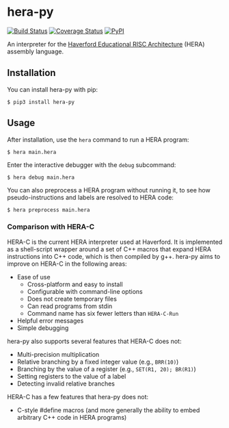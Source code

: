 # hera-py

[![Build Status](https://travis-ci.com/iafisher/hera-py.png)](https://travis-ci.com/iafisher/hera-py)
[![Coverage Status](https://coveralls.io/repos/github/iafisher/hera-py/badge.svg?branch=master)](https://coveralls.io/github/iafisher/hera-py?branch=master)
[![PyPI](https://img.shields.io/pypi/v/hera-py.svg?label=version)](https://pypi.org/project/hera-py/)

An interpreter for the [Haverford Educational RISC Architecture](https://www.haverford.edu/computer-science/resources/hera) (HERA) assembly language.

## Installation
You can install hera-py with pip:

```
$ pip3 install hera-py
```

## Usage
After installation, use the `hera` command to run a HERA program:

```
$ hera main.hera
```

Enter the interactive debugger with the `debug` subcommand:

```
$ hera debug main.hera
```

You can also preprocess a HERA program without running it, to see how pseudo-instructions and labels are resolved to HERA code:

```
$ hera preprocess main.hera
```

### Comparison with HERA-C
HERA-C is the current HERA interpreter used at Haverford. It is implemented as a shell-script wrapper around a set of C++ macros that expand HERA instructions into C++ code, which is then compiled by g++. hera-py aims to improve on HERA-C in the following areas:
  - Ease of use
    - Cross-platform and easy to install
    - Configurable with command-line options
    - Does not create temporary files
    - Can read programs from stdin
    - Command name has six fewer letters than `HERA-C-Run`
  - Helpful error messages
  - Simple debugging

hera-py also supports several features that HERA-C does not:
  - Multi-precision multiplication
  - Relative branching by a fixed integer value (e.g., `BRR(10)`)
  - Branching by the value of a register (e.g., `SET(R1, 20); BR(R1)`)
  - Setting registers to the value of a label
  - Detecting invalid relative branches

HERA-C has a few features that hera-py does not:
  - C-style #define macros (and more generally the ability to embed arbitrary C++ code in HERA programs)

